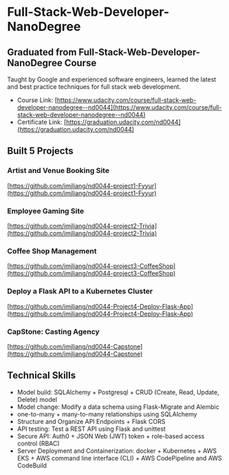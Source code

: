 # Full-Stack-Web-Developer-NanoDegree

## Graduated from Full-Stack-Web-Developer- NanoDegree Course

Taught by Google and experienced software engineers, learned the latest and best practice techniques for full stack web development.

- Course Link: [https://www.udacity.com/course/full-stack-web-developer-nanodegree--nd0044](https://www.udacity.com/course/full-stack-web-developer-nanodegree--nd0044)
- Certificate Link: [https://graduation.udacity.com/nd0044](https://graduation.udacity.com/nd0044)

## Built 5 Projects

### Artist and Venue Booking Site

[https://github.com/imjliang/nd0044-project1-Fyyur](https://github.com/imjliang/nd0044-project1-Fyyur)

### Employee Gaming Site

[https://github.com/imjliang/nd0044-project2-Trivia](https://github.com/imjliang/nd0044-project2-Trivia)

### Coffee Shop Management

[https://github.com/imjliang/nd0044-project3-CoffeeShop](https://github.com/imjliang/nd0044-project3-CoffeeShop)

### Deploy a Flask API to a Kubernetes Cluster

[https://github.com/imjliang/nd0044-Project4-Deploy-Flask-App](https://github.com/imjliang/nd0044-Project4-Deploy-Flask-App)

### CapStone: Casting Agency

[https://github.com/imjliang/nd0044-Capstone](https://github.com/imjliang/nd0044-Capstone)

## Technical Skills

- Model build: SQLAlchemy + Postgresql + CRUD (Create, Read, Update, Delete) model 
- Model change: Modify a data schema using Flask-Migrate and Alembic
- one-to-many + many-to-many relationships using SQLAlchemy
- Structure and Organize API Endpoints + Flask CORS
- API testing: Test a REST API using Flask and unittest
- Secure API: Auth0 + JSON Web (JWT) token + role-based access control (RBAC)
- Server Deployment and Containerization: docker + Kubernetes + AWS EKS + AWS command line interface (CLI) +  AWS CodePipeline and AWS CodeBuild